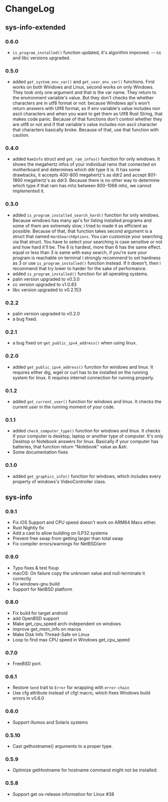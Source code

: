 # ChangeLog

## sys-info-extended

### 0.6.0

- `is_program_installed()` function updated, it's algorithm improved.
-- cc and libc versions upgraded.

### 0.5.0

- added `get_system_env_var()` and `get_user_env_var()` functions. First works on both Windows and Linux, second works on only Windows. They took only one argument and that is the var name. They return to the environment variable's value. But they don't checks the whether characters are in utf8 format or not: because Windows api's won't return answers with Utf8 format, so if env variable's value includes non ascii characters and when you want to get them as Utf8 Rust String, that makes code panic. Because of that functions don't control whether they are utf8 or not and if that variable's value includes non ascii character that characters basically broke. Because of that, use that function with caution. 

### 0.4.0

- added `RamInfo` struct and `get_ram_infos()` function for only windows. It shows the megahertz infos of your individual rams that connected on motherboard and determines which ddr type it is. It has some drawbacks, it accepts 400-800 megahertz's as ddr2 and accept 801-1860 megahertz's as ddr3. Because there is no other way to determine which type if that ram has mhz between 800-1066 mhz, we cannot implemented it.

### 0.3.0

- added `is_program_installed_search_hard()` function for only windows. Because windows has many api's for listing installed programs and some of them are extremely slow, i tried to made it as efficient as possible. Because of that, that function takes second argument is a struct that named `HardSearchOptions`. You can customize your searching via that struct. You have to select your searching is case sensitive or not and how hard it'll be. The 6 is hardest, more than 6 has the same effect. equal or less than 3 is same with easy search, if you're sure your program is reachable on terminal i strongly recommend to set hardness as 3 or use `is_program_installed()` function instead. If it doesn't, then i recommend that try lower to harder for the sake of performance.
- added `is_program_installed()` function for all operating systems.
- palin version upgraded to v0.3.0
- cc version upgraded to v1.0.83
- libc version upgraded to v0.2.153

### 0.2.2

- palin version upgraded to v0.2.0
- a bug fixed.

### 0.2.1

- a bug fixed on `get_public_ipv4_address()` when using linux.

### 0.2.0

- added `get_public_ipv4_address()` function for windows and linux. It requires either dig, wget or curl has to be installed on the running system for linux. It requires internet connection for running properly.

### 0.1.2

- added `get_current_user()` function for windows and linux. It checks the current user in the running moment of your code.

### 0.1.1

- added `check_computer_type()` function for windows and linux. It checks if your computer is desktop, laptop or another type of computer. It's only Desktop or Notebook answers for linux. Basically if your computer has batteries, that function return "Notebook" value as &str.
- Some documentation fixes

### 0.1.0

- added `get_graphics_info()` function for windows, which includes every property of windows's VideoController class.

## sys-info

### 0.9.1

- Fix iOS Support and CPU speed doesn't work on ARM64 Macs either.
- Rust Nightly fix
- Add a cast to allow building on ILP32 systems
- Prevent free swap from getting larger than total swap
- Fix compiler errors/warnings for NetBSD/arm

### 0.9.0

- Typo fixes & test fixup
- macOS: On failure copy the unknown value and null-terminate it correctly
- Fix windows-gnu build
- Support for NetBSD platform

### 0.8.0

- Fix build for target android
- add OpenBSD support
- Make get_cpu_speed arch-independent on windows
- improve get_mem_info on macos
- Make Disk Info Thread-Safe on Linux
- Loop to find max CPU speed in Windows get_cpu_speed

### 0.7.0

- FreeBSD port.

### 0.6.1

- Restore `Send` trait to `Error` for wrapping with `error-chain`
- Use cfg attribute instead of cfg! macro, which fixes Windows build errors in v0.6.0

### 0.6.0

- Support illumos and Solaris systems

### 0.5.10

- Cast gethostname() arguments to a proper type.

### 0.5.9

- Optimize getHostname for hostname command might not be installed.

### 0.5.8

- Support get os-release information for Linux #38
